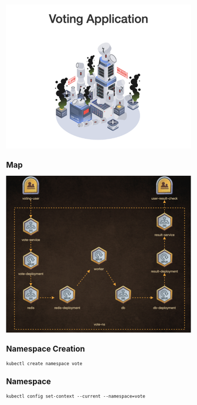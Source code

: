 ![Image](vote-application.png)

## Map
![Image](vote-application-map.png)

## Namespace Creation
`kubectl create namespace vote`

## Namespace
`kubectl config set-context --current --namespace=vote`

